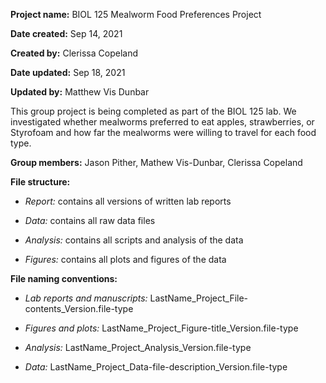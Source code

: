 **Project name:** BIOL 125 Mealworm Food Preferences Project 

**Date created:** Sep 14, 2021

**Created by:** Clerissa Copeland

**Date updated:** Sep 18, 2021

**Updated by:** Matthew Vis Dunbar

This group project is being completed as part of the BIOL 125 lab. We investigated whether mealworms preferred to eat apples, strawberries, or Styrofoam and how far the mealworms were willing to travel for each food type.

**Group members:** Jason Pither, Mathew Vis-Dunbar, Clerissa Copeland

**File structure:**

* *Report:* contains all versions of written lab reports 

* *Data:* contains all raw data files 

* *Analysis:* contains all scripts and analysis of the data 

* *Figures:* contains all plots and figures of the data

**File naming conventions:**

* *Lab reports and manuscripts:* LastName_Project_File-contents_Version.file-type

* *Figures and plots:* LastName_Project_Figure-title_Version.file-type

* *Analysis:* LastName_Project_Analysis_Version.file-type

* *Data:* LastName_Project_Data-file-description_Version.file-type